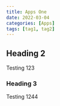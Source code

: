 ```yaml
---
title: Apps One
date: 2022-03-04
categories: [Apps]
tags: [tag1, tag2]
---
```


## Heading 2

Testing 123

### Heading 3

Testing 1244
